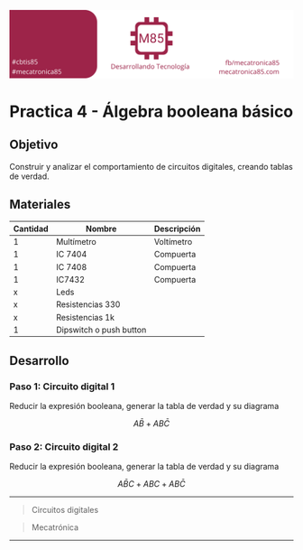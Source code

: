 ![](assets/banner_class_85.png)

# Practica 4 - Álgebra booleana básico

## Objetivo

Construir y analizar el comportamiento de circuitos digitales, creando tablas de verdad.

## Materiales

|Cantidad|Nombre|Descripción|
|---|---|---|
|1|Multímetro|Voltímetro|
|1|IC 7404|Compuerta |
|1|IC 7408|Compuerta |
|1|IC7432|Compuerta |
|x|Leds||
|x|Resistencias 330||
|x|Resistencias 1k||
|1|Dipswitch o push button||


## Desarrollo

### Paso 1: Circuito digital 1

Reducir la expresión booleana, generar la tabla de verdad y su diagrama

$$A\bar{B} + AB\bar{C}$$

### Paso 2: Circuito digital 2

Reducir la expresión booleana, generar la tabla de verdad y su diagrama

$$A\bar{B}C + ABC + AB\bar{C}$$

---

> Circuitos digitales

> Mecatrónica

---